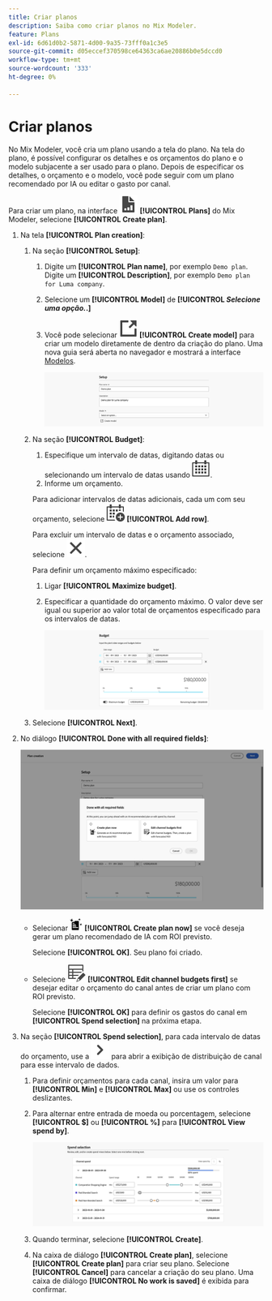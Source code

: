 ```yaml
---
title: Criar planos
description: Saiba como criar planos no Mix Modeler.
feature: Plans
exl-id: 6d61d0b2-5871-4d00-9a35-73fff0a1c3e5
source-git-commit: d05eccef370598ce64363ca6ae20886b0e5dccd0
workflow-type: tm+mt
source-wordcount: '333'
ht-degree: 0%

---
```



# Criar planos

No Mix Modeler, você cria um plano usando a tela do plano. Na tela do plano, é possível configurar os detalhes e os orçamentos do plano e o modelo subjacente a ser usado para o plano. Depois de especificar os detalhes, o orçamento e o modelo, você pode seguir com um plano recomendado por IA ou editar o gasto por canal.

Para criar um plano, na interface ![PLan](/help/assets/icons/FileChart.svg) **[!UICONTROL Plans]** do Mix Modeler, selecione **[!UICONTROL Create plan]**.

1. Na tela **[!UICONTROL Plan creation]**:

   1. Na seção **[!UICONTROL Setup]**:

      1. Digite um **[!UICONTROL Plan name]**, por exemplo `Demo plan`. Digite um **[!UICONTROL Description]**, por exemplo `Demo plan for Luma company`.
      1. Selecione um **[!UICONTROL Model]** de **[!UICONTROL _Selecione uma opção._.]**
      1. Você pode selecionar ![LinkOut](/help/assets/icons/LinkOut.svg) **[!UICONTROL Create model]** para criar um modelo diretamente de dentro da criação do plano. Uma nova guia será aberta no navegador e mostrará a interface [Modelos](../models/overview.md).

         ![Configuração do Plano](/help/assets/plan-setup.png)

   1. Na seção **[!UICONTROL Budget]**:

      1. Especifique um intervalo de datas, digitando datas ou selecionando um intervalo de datas usando ![Calendário](/help/assets/icons/Calendar.svg).
      1. Informe um orçamento.

      Para adicionar intervalos de datas adicionais, cada um com seu orçamento, selecione ![CalendarAdd](/help/assets/icons/CalendarAdd.svg) **[!UICONTROL Add row]**.

      Para excluir um intervalo de datas e o orçamento associado, selecione ![Fechar](/help/assets/icons/Close.svg).

      Para definir um orçamento máximo especificado:

      1. Ligar **[!UICONTROL Maximize budget]**.
      1. Especificar a quantidade do orçamento máximo. O valor deve ser igual ou superior ao valor total de orçamentos especificado para os intervalos de datas.

         ![Planejar orçamento](/help/assets/plan-budget.png)

   1. Selecione **[!UICONTROL Next]**.

1. No diálogo **[!UICONTROL Done with all required fields]**:

   ![Plano concluído](/help/assets/plan-done-required-fields.png)

   * Selecionar <img src="/help/assets/icons/NewPlan.svg" width="25" /> **[!UICONTROL Create plan now]** se você deseja gerar um plano recomendado de IA com ROI previsto.

     Selecione **[!UICONTROL OK]**. Seu plano foi criado.


   * Selecione ![TableEdit](/help/assets/icons/TableEdit.svg) **[!UICONTROL Edit channel budgets first]** se desejar editar o orçamento do canal antes de criar um plano com ROI previsto.

     Selecione **[!UICONTROL OK]** para definir os gastos do canal em **[!UICONTROL Spend selection]** na próxima etapa.



1. Na seção **[!UICONTROL Spend selection]**, para cada intervalo de datas do orçamento, use a ![Divisa](/help/assets/icons/ChevronRight.svg) para abrir a exibição de distribuição de canal para esse intervalo de dados.

   1. Para definir orçamentos para cada canal, insira um valor para **[!UICONTROL Min]** e **[!UICONTROL Max]** ou use os controles deslizantes.

   1. Para alternar entre entrada de moeda ou porcentagem, selecione **[!UICONTROL $]** ou **[!UICONTROL %]** para **[!UICONTROL View spend by]**.

      ![Gastar seleção](/help/assets/plan-spend-selection.png)

   1. Quando terminar, selecione **[!UICONTROL Create]**.

   1. Na caixa de diálogo **[!UICONTROL Create plan]**, selecione **[!UICONTROL Create plan]** para criar seu plano. Selecione **[!UICONTROL Cancel]** para cancelar a criação do seu plano. Uma caixa de diálogo **[!UICONTROL No work is saved]** é exibida para confirmar.
